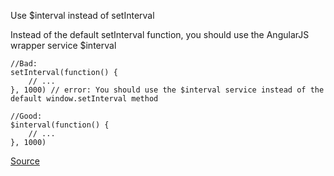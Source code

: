 Use $interval instead of setInterval

Instead of the default setInterval function, you should use the AngularJS wrapper service $interval

```
//Bad:
setInterval(function() {
    // ...
}, 1000) // error: You should use the $interval service instead of the default window.setInterval method

//Good:
$interval(function() {
    // ...
}, 1000)

```

[Source](https://github.com/EmmanuelDemey/eslint-plugin-angular/blob/HEAD/docs/rules/interval-service.md)
